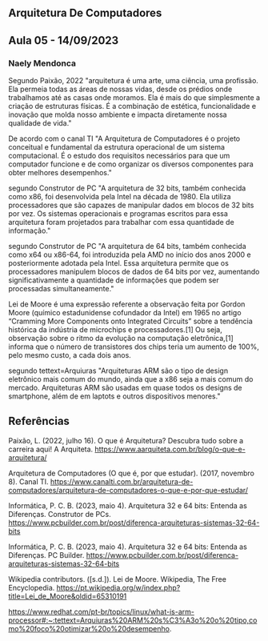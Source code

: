 ## Arquitetura De Computadores
## Aula 05 - 14/09/2023
### Naely Mendonca

  Segundo Paixão, 2022 "arquitetura é uma arte, uma ciência, uma profissão. Ela permeia todas as áreas de nossas vidas, desde os prédios onde trabalhamos até as casas onde moramos. Ela é mais do que simplesmente a criação de estruturas físicas. É a combinação de estética, funcionalidade e inovação que molda nosso ambiente e impacta diretamente nossa qualidade de vida."

  De acordo com o canal TI "A Arquitetura de Computadores é o projeto conceitual e fundamental da estrutura operacional de um sistema computacional. É o estudo dos requisitos necessários para que um computador funcione e de como organizar os diversos componentes para obter melhores desempenhos."

  
  segundo Construtor de PC "A arquitetura de 32 bits, também conhecida como x86, foi desenvolvida pela Intel na década de 1980. Ela utiliza processadores que são capazes de manipular dados em blocos de 32 bits por vez. Os sistemas operacionais e programas escritos para essa arquitetura foram projetados para trabalhar com essa quantidade de informação."

segundo Construtor de PC "A arquitetura de 64 bits, também conhecida como x64 ou x86-64, foi introduzida pela AMD no início dos anos 2000 e posteriormente adotada pela Intel. Essa arquitetura permite que os processadores manipulem blocos de dados de 64 bits por vez, aumentando significativamente a quantidade de informações que podem ser processadas simultaneamente."

Lei de Moore é uma expressão referente a observação feita por Gordon Moore (químico estadunidense cofundador da Intel) em 1965 no artigo “Cramming More Components onto Integrated Circuits” sobre a tendência histórica da indústria de microchips e processadores.[1] Ou seja, observação sobre o ritmo da evolução na computação eletrônica,[1] informa que o número de transistores dos chips teria um aumento de 100%, pelo mesmo custo, a cada dois anos.

segundo tettext=Arquiuras "Arquiteturas ARM são o tipo de design eletrônico mais comum do mundo, ainda que a x86 seja a mais comum do mercado. Arquiteturas ARM são usadas em quase todos os designs de smartphone, além de em laptots e outros dispositivos menores."












## Referências

Paixão, L. (2022, julho 16). O que é Arquitetura? Descubra tudo sobre a carreira aqui! A Arquiteta. https://www.aarquiteta.com.br/blog/o-que-e-arquitetura/

Arquitetura de Computadores (O que é, por que estudar). (2017, novembro 8). Canal TI. https://www.canalti.com.br/arquitetura-de-computadores/arquitetura-de-computadores-o-que-e-por-que-estudar/

Informática, P. C. B. (2023, maio 4). Arquitetura 32 e 64 bits: Entenda as Diferenças. Construtor de PCs. https://www.pcbuilder.com.br/post/diferenca-arquiteturas-sistemas-32-64-bits

Informática, P. C. B. (2023, maio 4). Arquitetura 32 e 64 bits: Entenda as Diferenças. PC Builder. https://www.pcbuilder.com.br/post/diferenca-arquiteturas-sistemas-32-64-bits

Wikipedia contributors. ([s.d.]). Lei de Moore. Wikipedia, The Free Encyclopedia. https://pt.wikipedia.org/w/index.php?title=Lei_de_Moore&oldid=65310191

https://www.redhat.com/pt-br/topics/linux/what-is-arm-processor#:~:tettext=Arquiuras%20ARM%20s%C3%A3o%20o%20tipo,como%20foco%20otimizar%20o%20desempenho.



